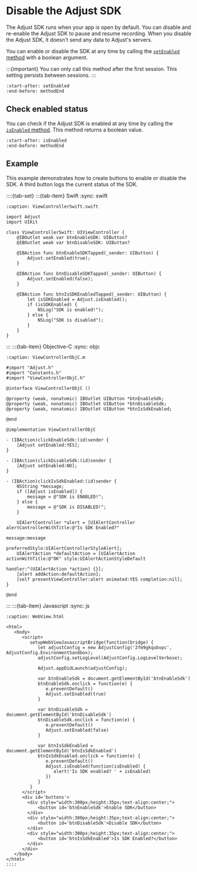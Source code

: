 # Disable the Adjust SDK

The Adjust SDK runs when your app is open by default. You can disable and re-enable the Adjust SDK to pause and resume recording. When you disable the Adjust SDK, it doesn't send any data to Adjust's servers.

You can enable or disable the SDK at any time by calling the [`setEnabled` method](ios-setEnabled-invocation) with a boolean argument.

:::{important}
You can only call this method after the first session. This setting persists between sessions.
:::

```{include} /ios/fragments/Adjust.md
:start-after: setEnabled
:end-before: methodEnd
```

## Check enabled status

You can check if the Adjust SDK is enabled at any time by calling the [`isEnabled` method](ios-isEnabled-invocation). This method returns a boolean value.

```{include} /ios/fragments/Adjust.md
:start-after: isEnabled
:end-before: methodEnd
```

## Example

This example demonstrates how to create buttons to enable or disable the SDK. A third button logs the current status of the SDK.

::::{tab-set}
:::{tab-item} Swift
:sync: swift
```{code-block} swift
:caption: ViewControllerSwift.swift

import Adjust
import UIKit

class ViewControllerSwift: UIViewController {
    @IBOutlet weak var btnEnableSDK: UIButton?
    @IBOutlet weak var btnDisableSDK: UIButton?

    @IBAction func btnEnableSDKTapped(_sender: UIButton) {
        Adjust.setEnabled(true);
    }
    
    @IBAction func btnDisableSDKTapped(_sender: UIButton) {
        Adjust.setEnabled(false);
    }
    
    @IBAction func btnIsSDKEnabledTapped(_sender: UIButton) {
        let isSDKEnabled = Adjust.isEnabled();
        if (isSDKEnabled) {
            NSLog("SDK is enabled!");
        } else {
            NSLog("SDK is disabled");
        }
    }
}
```
:::
:::{tab-item} Objective-C
:sync: objc
```{code-block} objc
:caption: ViewControllerObjC.m

#import "Adjust.h"
#import "Constants.h"
#import "ViewControllerObjC.h"

@interface ViewControllerObjC ()

@property (weak, nonatomic) IBOutlet UIButton *btnEnableSdk;
@property (weak, nonatomic) IBOutlet UIButton *btnDisableSdk;
@property (weak, nonatomic) IBOutlet UIButton *btnIsSdkEnabled;

@end

@implementation ViewControllerObjC

- (IBAction)clickEnableSdk:(id)sender {
    [Adjust setEnabled:YES];
}

- (IBAction)clickDisableSdk:(id)sender {
    [Adjust setEnabled:NO];
}

- (IBAction)clickIsSdkEnabled:(id)sender {
    NSString *message;
    if ([Adjust isEnabled]) {
        message = @"SDK is ENABLED!";
    } else {
        message = @"SDK is DISABLED!";
    }

    UIAlertController *alert = [UIAlertController alertControllerWithTitle:@"Is SDK Enabled?"
                                                                   message:message
                                                            preferredStyle:UIAlertControllerStyleAlert];
    UIAlertAction *defaultAction = [UIAlertAction actionWithTitle:@"OK" style:UIAlertActionStyleDefault
                                                          handler:^(UIAlertAction *action) {}];
    [alert addAction:defaultAction];
    [self presentViewController:alert animated:YES completion:nil];
}

@end
```
:::
:::{tab-item} Javascript
:sync: js
```{code-block} html
:caption: WebView.html

<html>
   <body>
      <script>
         setupWebViewJavascriptBridge(function(bridge) {
            let adjustConfig = new AdjustConfig('2fm9gkqubvpc', AdjustConfig.EnvironmentSandbox);
            adjustConfig.setLogLevel(AdjustConfig.LogLevelVerbose);

            Adjust.appDidLaunch(adjustConfig);

            var btnEnableSdk = document.getElementById('btnEnableSdk')
            btnEnableSdk.onclick = function(e) {
               e.preventDefault()
               Adjust.setEnabled(true)
            }

            var btnDisableSdk = document.getElementById('btnDisableSdk')
            btnDisableSdk.onclick = function(e) {
               e.preventDefault()
               Adjust.setEnabled(false)
            }

            var btnIsSdkEnabled = document.getElementById('btnIsSdkEnabled')
            btnIsSdkEnabled.onclick = function(e) {
               e.preventDefault()
               Adjust.isEnabled(function(isEnabled) {
                  alert('Is SDK enabled? ' + isEnabled)
               })
            }
         }
      </script>
      <div id='buttons'>
        <div style="width:300px;height:35px;text-align:center;">
            <button id='btnEnableSdk'>Enable SDK</button>
        </div>
        <div style="width:300px;height:35px;text-align:center;">
            <button id='btnDisableSdk'>Disable SDK</button>
        </div>
        <div style="width:300px;height:35px;text-align:center;">
            <button id='btnIsSdkEnabled'>Is SDK Enabled?</button>
        </div>
      </div>
   </body>
</html>
::::
